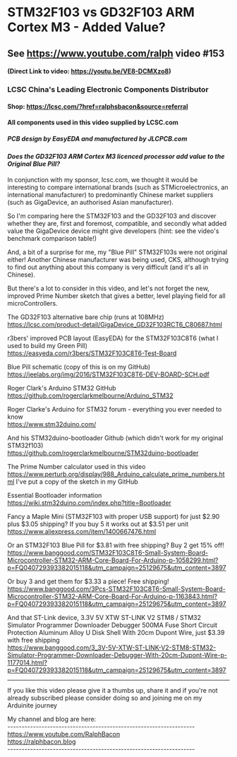 # STM32F103 vs GD32F103 ARM Cortex M3 - Added Value?
## See https://www.youtube.com/ralph video #153
#### (Direct Link to video: https://youtu.be/VE8-DCMXzo8)

### LCSC China's Leading Electronic Components Distributor  
#### Shop: https://lcsc.com/?href=ralphsbacon&source=referral
#### All components used in this video supplied by LCSC.com  
##### PCB design by EasyEDA and manufactured by JLCPCB.com

#### *Does the GD32F103 ARM Cortex M3 licenced processor add value to the Original Blue Pill?*

In conjunction with my sponsor, lcsc.com, we thought it would be interesting to compare international brands (such as STMicroelectronics, an international manufacturer) to predominantly Chinese market suppliers (such as GigaDevice, an authorised Asian manufacturer).

So I'm comparing here the STM32F103 and the GD32F103 and discover whether they are, first and foremost, compatible, and secondly what added value the GigaDevice device might give developers (hint: see the video's benchmark comparison table!)

And, a bit of a surprise for me, my "Blue Pill" STM32F103s were not original either! Another Chinese manufacturer was being used, CKS, although trying to find out anything about this company is very difficult (and it's all in Chinese).

But there's a lot to consider in this video, and let's not forget the new, improved Prime Number sketch that gives a better, level playing field for all microControllers.

The GD32F103 alternative bare chip (runs at 108MHz)  
https://lcsc.com/product-detail/GigaDevice_GD32F103RCT6_C80687.html

r3bers' improved PCB layout (EasyEDA) for the STM32F103C8T6 (what I used to build my Green Pill)  
https://easyeda.com/r3bers/STM32F103C8T6-Test-Board

Blue Pill schematic (copy of this is on my GitHub)  
https://jeelabs.org/img/2016/STM32F103C8T6-DEV-BOARD-SCH.pdf

Roger Clark's Arduino STM32 GitHub  
https://github.com/rogerclarkmelbourne/Arduino_STM32

Roger Clarke's Arduino for STM32 forum - everything you ever needed to know  
https://www.stm32duino.com/  

And his STM32duino-bootloader Github (which didn't work for my original STM32f103)  
https://github.com/rogerclarkmelbourne/STM32duino-bootloader  

The Prime Number calculator used in this video  
https://www.perturb.org/display/988_Arduino_calculate_prime_numbers.html
I've put a copy of the sketch in my GitHub  

Essential Bootloader information  
https://wiki.stm32duino.com/index.php?title=Bootloader

Fancy a Maple Mini (STM32F103 with proper USB support) for just $2.90 plus $3.05 shipping? If you buy 5 it works out at $3.51 per unit    
https://www.aliexpress.com/item/1400667476.html  

Or an STM32F103 Blue Pill for $3.81 with free shipping? Buy 2 get 15% off!
https://www.banggood.com/STM32F103C8T6-Small-System-Board-Microcontroller-STM32-ARM-Core-Board-For-Arduino-p-1058299.html?p=FQ040729393382015118&utm_campaign=25129675&utm_content=3897

Or buy 3 and get them for $3.33 a piece! Free shipping!   
https://www.banggood.com/3Pcs-STM32F103C8T6-Small-System-Board-Microcontroller-STM32-ARM-Core-Board-For-Arduino-p-1163843.html?p=FQ040729393382015118&utm_campaign=25129675&utm_content=3897

And that ST-Link device, 3.3V 5V XTW ST-LINK V2 STM8 / STM32 Simulator Programmer Downloader Debugger 500MA Fuse Short Circuit Protection Aluminum Alloy U Disk Shell With 20cm Dupont Wire, just $3.39 with free shipping  
https://www.banggood.com/3_3V-5V-XTW-ST-LINK-V2-STM8-STM32-Simulator-Programmer-Downloader-Debugger-With-20cm-Dupont-Wire-p-1177014.html?p=FQ040729393382015118&utm_campaign=25129675&utm_content=3897


---

If you like this video please give it a thumbs up, share it and if you're not already subscribed please consider doing so and joining me on my Arduinite journey

My channel and blog are here:  
\------------------------------------------------------------------  
https://www.youtube.com/RalphBacon  
https://ralphbacon.blog  
\------------------------------------------------------------------
